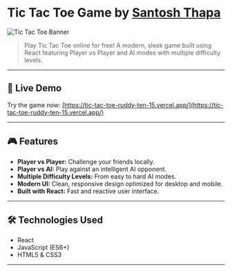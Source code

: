 # Tic Tac Toe Game by [Santosh Thapa](https://santosh-gamma.vercel.app/)

![Tic Tac Toe Banner](https://tic-tac-toe-ruddy-ten-15.vercel.app/og-image.png)

> Play Tic Tac Toe online for free! A modern, sleek game built using React featuring Player vs Player and AI modes with multiple difficulty levels.

---

## 🚀 Live Demo

Try the game now: [https://tic-tac-toe-ruddy-ten-15.vercel.app/](https://tic-tac-toe-ruddy-ten-15.vercel.app/)

---

## 🎮 Features

- **Player vs Player:** Challenge your friends locally.
- **Player vs AI:** Play against an intelligent AI opponent.
- **Multiple Difficulty Levels:** From easy to hard AI modes.
- **Modern UI:** Clean, responsive design optimized for desktop and mobile.
- **Built with React:** Fast and reactive user interface.

---

## 🛠️ Technologies Used

- React
- JavaScript (ES6+)
- HTML5 & CSS3

---
